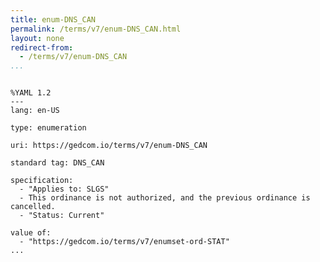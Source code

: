 ```yaml
---
title: enum-DNS_CAN
permalink: /terms/v7/enum-DNS_CAN.html
layout: none
redirect-from:
  - /terms/v7/enum-DNS_CAN
...
```


```

%YAML 1.2
---
lang: en-US

type: enumeration

uri: https://gedcom.io/terms/v7/enum-DNS_CAN

standard tag: DNS_CAN

specification:
  - "Applies to: SLGS"
  - This ordinance is not authorized, and the previous ordinance is cancelled.
  - "Status: Current"

value of:
  - "https://gedcom.io/terms/v7/enumset-ord-STAT"
...

```
